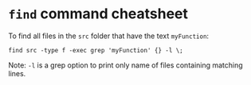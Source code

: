 # `find` command cheatsheet

To find all files in the `src` folder that have the text `myFunction`:

```
find src -type f -exec grep 'myFunction' {} -l \;  
```

Note: `-l` is a grep option to print only name of files containing matching lines.

